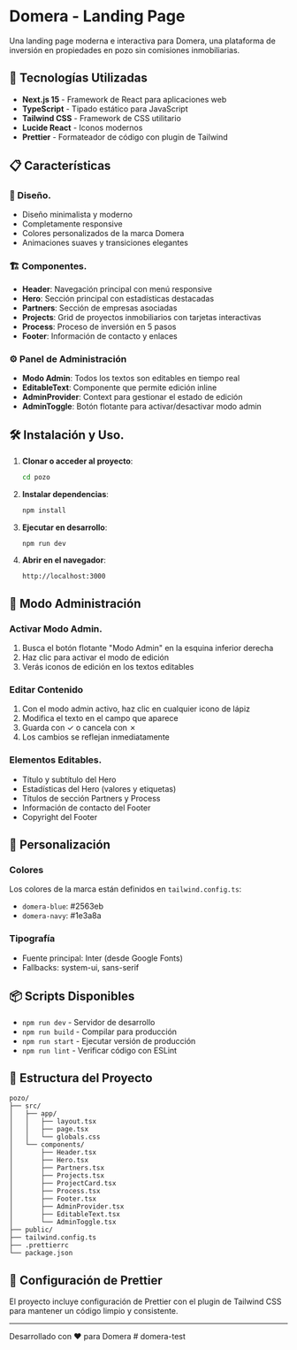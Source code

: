 # Domera - Landing Page

Una landing page moderna e interactiva para Domera, una plataforma de inversión en propiedades en pozo sin comisiones inmobiliarias.

## 🚀 Tecnologías Utilizadas

- **Next.js 15** - Framework de React para aplicaciones web
- **TypeScript** - Tipado estático para JavaScript
- **Tailwind CSS** - Framework de CSS utilitario
- **Lucide React** - Iconos modernos
- **Prettier** - Formateador de código con plugin de Tailwind

## 📋 Características

### 🎨 Diseño.

- Diseño minimalista y moderno
- Completamente responsive
- Colores personalizados de la marca Domera
- Animaciones suaves y transiciones elegantes

### 🏗️ Componentes.

- **Header**: Navegación principal con menú responsive
- **Hero**: Sección principal con estadísticas destacadas
- **Partners**: Sección de empresas asociadas
- **Projects**: Grid de proyectos inmobiliarios con tarjetas interactivas
- **Process**: Proceso de inversión en 5 pasos
- **Footer**: Información de contacto y enlaces

### ⚙️ Panel de Administración

- **Modo Admin**: Todos los textos son editables en tiempo real
- **EditableText**: Componente que permite edición inline
- **AdminProvider**: Context para gestionar el estado de edición
- **AdminToggle**: Botón flotante para activar/desactivar modo admin

## 🛠️ Instalación y Uso.

1. **Clonar o acceder al proyecto**:

   ```bash
   cd pozo
   ```

2. **Instalar dependencias**:

   ```bash
   npm install
   ```

3. **Ejecutar en desarrollo**:

   ```bash
   npm run dev
   ```

4. **Abrir en el navegador**:
   ```
   http://localhost:3000
   ```

## 📝 Modo Administración

### Activar Modo Admin.

1. Busca el botón flotante "Modo Admin" en la esquina inferior derecha
2. Haz clic para activar el modo de edición
3. Verás iconos de edición en los textos editables

### Editar Contenido

1. Con el modo admin activo, haz clic en cualquier icono de lápiz
2. Modifica el texto en el campo que aparece
3. Guarda con ✓ o cancela con ✗
4. Los cambios se reflejan inmediatamente

### Elementos Editables.

- Título y subtítulo del Hero
- Estadísticas del Hero (valores y etiquetas)
- Títulos de sección Partners y Process
- Información de contacto del Footer
- Copyright del Footer

## 🎨 Personalización

### Colores

Los colores de la marca están definidos en `tailwind.config.ts`:

- `domera-blue`: #2563eb
- `domera-navy`: #1e3a8a

### Tipografía

- Fuente principal: Inter (desde Google Fonts)
- Fallbacks: system-ui, sans-serif

## 📦 Scripts Disponibles

- `npm run dev` - Servidor de desarrollo
- `npm run build` - Compilar para producción
- `npm run start` - Ejecutar versión de producción
- `npm run lint` - Verificar código con ESLint

## 🎯 Estructura del Proyecto

```
pozo/
├── src/
│   ├── app/
│   │   ├── layout.tsx
│   │   ├── page.tsx
│   │   └── globals.css
│   └── components/
│       ├── Header.tsx
│       ├── Hero.tsx
│       ├── Partners.tsx
│       ├── Projects.tsx
│       ├── ProjectCard.tsx
│       ├── Process.tsx
│       ├── Footer.tsx
│       ├── AdminProvider.tsx
│       ├── EditableText.tsx
│       └── AdminToggle.tsx
├── public/
├── tailwind.config.ts
├── .prettierrc
└── package.json
```

## 🔧 Configuración de Prettier

El proyecto incluye configuración de Prettier con el plugin de Tailwind CSS para mantener un código limpio y consistente.

---

Desarrollado con ❤️ para Domera
#   d o m e r a - t e s t 
 
 
